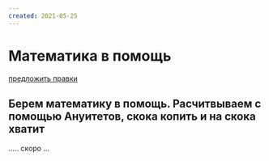 ```yaml
---
created: 2021-05-25
---
```


# Математика в помощь

[предложить правки](https://github.com/bad4iz/journal/blob/master/abcOfFinance.md) 

## Берем математику в помощь. Расчитвываем с помощью Ануитетов, скока копить и на скока хватит

..... скоро ...